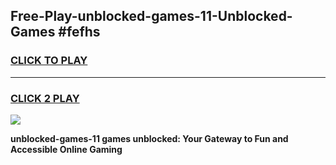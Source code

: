 
## Free-Play-unblocked-games-11-Unblocked-Games #fefhs
<h3>
<a href="https://news.freeplayer.one?title=unblocked-games-11&ref=8M">CLICK TO PLAY</a></h3>
<hr>

<h3>
<a href="https://news.freeplayer.one?title=unblocked-games-11&ref=8M">CLICK 2 PLAY</a>
  
</h3>

<a href="https://news.freeplayer.one?title=unblocked-games-11&ref=8M"><img src="https://clearcache.store/games.png"></a>


**unblocked-games-11 games unblocked: Your Gateway to Fun and Accessible Online Gaming**
